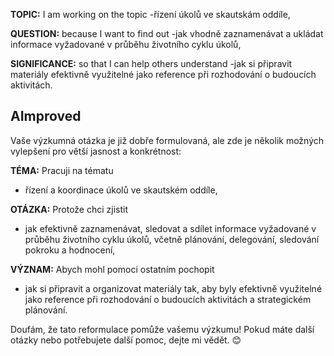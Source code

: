 **TOPIC:** 
I am working on the topic 
-řízení úkolů ve skautskám oddíle, 

**QUESTION:** 
because I want to find out 
-jak vhodně zaznamenávat a ukládat informace vyžadované v průběhu životního cyklu úkolů, 

**SIGNIFICANCE:** 
so that I can help others understand 
-jak si připravit materiály efektivně využitelné jako reference při rozhodování o budoucích aktivitách.

## AImproved
Vaše výzkumná otázka je již dobře formulovaná, ale zde je několik možných vylepšení pro větší jasnost a konkrétnost:

**TÉMA:** Pracuji na tématu

- řízení a koordinace úkolů ve skautském oddíle,

**OTÁZKA:** Protože chci zjistit

- jak efektivně zaznamenávat, sledovat a sdílet informace vyžadované v průběhu životního cyklu úkolů, včetně plánování, delegování, sledování pokroku a hodnocení,

**VÝZNAM:** Abych mohl pomoci ostatním pochopit

- jak si připravit a organizovat materiály tak, aby byly efektivně využitelné jako reference při rozhodování o budoucích aktivitách a strategickém plánování.

Doufám, že tato reformulace pomůže vašemu výzkumu! Pokud máte další otázky nebo potřebujete další pomoc, dejte mi vědět. 😊